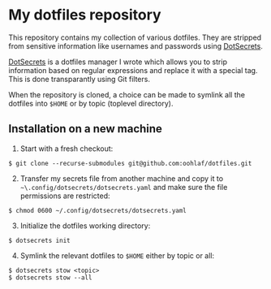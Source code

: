 My dotfiles repository
======================

This repository contains my collection of various dotfiles. They are stripped
from sensitive information like usernames and passwords using
[DotSecrets](https://github.com/oohlaf/dotsecrets).

[DotSecrets](https://github.com/oohlaf/dotsecrets) is a dotfiles manager I
wrote which allows you to strip information based on regular expressions and
replace it with a special tag. This is done transparantly using Git filters.

When the repository is cloned, a choice can be made to symlink all the
dotfiles into `$HOME` or by topic (toplevel directory).


Installation on a new machine
-----------------------------

1. Start with a fresh checkout:

```
$ git clone --recurse-submodules git@github.com:oohlaf/dotfiles.git
```

2. Transfer my secrets file from another machine and copy it to
`~\.config/dotsecrets/dotsecrets.yaml` and make sure the file permissions are
restricted:

```
$ chmod 0600 ~/.config/dotsecrets/dotsecrets.yaml
```

3. Initialize the dotfiles working directory:

```
$ dotsecrets init
```

4. Symlink the relevant dotfiles to `$HOME` either by topic or all:

```
$ dotsecrets stow <topic>
$ dotsecrets stow --all
```

